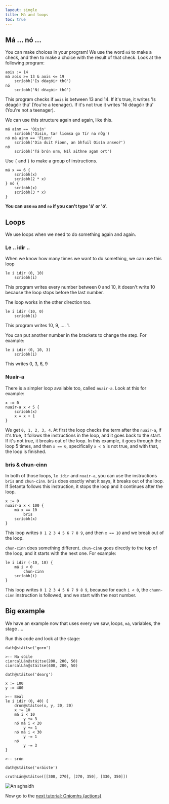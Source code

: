 ```yaml
---
layout: single
title: Má and loops
toc: true
---
```

## Má ... nó ...

You can make choices in your program! We use the word `má` to make a check, and then to make a choice with the result of that check. Look at the following program:

```
aois := 14
má aois >= 13 & aois <= 19
    scríobh('Is déagóir thú')
nó
    scríobh('Ní déagóir thú')
```

This program checks if `aois` is between 13 and 14. If it's true, it writes 'Is déagóir thú' (You're a teenager). If it's not true it writes 'Ní déagóir thú' (You're not a teenager).

We can use this structure again and again, like this.

```
má ainm == 'Oisín'
    scríobh('Oisin, tar liomsa go Tír na nÓg')
nó má ainm == 'Fionn'
    scríobh('Dia duit Fionn, an bhfuil Oisín anseo?')
nó
    scríobh('Tá brón orm, Níl aithne agam ort')
```

Use `{` and `}` to make a group of instructions.

```
má x == 6 {
    scríobh(x)
    scríobh(2 * x)
} nó {
    scríobh(x)
    scríobh(3 * x)
}
```

**You can use `ma` and `no` if you can't type 'á' or 'ó'.**

## Loops

We use loops when we need to do something again and again.

### Le .. idir ..

When we know how many times we want to do something, we can use this loop

```
le i idir (0, 10)
    scríobh(i)
```

This program writes every number between 0 and 10, it doesn't write 10 because the loop stops before the last number.

The loop works in the other direction too.

```
le i idir (10, 0)
    scríobh(i)
```

This program writes 10, 9, .... 1.

You can put another number in the brackets to change the step. For example:

```
le i idir (0, 10, 3)
    scríobh(i)
```

This writes 0, 3, 6, 9

### Nuair-a

There is a simpler loop available too, called `nuair-a`. Look at this for example:

```
x := 0
nuair-a x < 5 {
    scríobh(x)
    x = x + 1
}
```

We get `0, 1, 2, 3, 4`. At first the loop checks the term after the `nuair-a`, if it's true, it follows the instructions in the loop, and it goes back to the start. If it's not true, it breaks out of the loop. In this example, it goes through the loop 5 times, and then `x == 6`, specifically `x < 5` is not true, and with that, the loop is finished.

### bris & chun-cinn

In both of those loops, `le idir` and `nuair-a`, you can use the instructions `bris` and `chun-cinn`. `bris` does exactly what it says, it breaks out of the loop. If Setanta follows this instruction, it stops the loop and it continues after the loop.

```
x := 0
nuair-a x < 100 {
    má x == 10
        bris
    scríobh(x)
}
```
This loop writes `0 1 2 3 4 5 6 7 8 9`, and then `x == 10` and we break out of the loop.

`chun-cinn` does something different. `chun-cinn` goes directly to the top of the loop, and it starts with the next one. For example:

```
le i idir (-10, 10) {
    má i < 0
        chun-cinn
    scríobh(i)
}
```

This loop writes `0 1 2 3 4 5 6 7 9 8 9`, because for each `i < 0`, the `chunn-cinn` instruction is followed, and we start with the next number.

## Big example

We have an example now that uses every we saw, loops, `má`, variables, the stage ....

Run this code and look at the stage:
```
dath@stáitse('gorm')

>-- Na súile
ciorcalLán@stáitse(200, 200, 50)
ciorcalLán@stáitse(400, 200, 50)

dath@stáitse('dearg')

x := 100
y := 400

>-- Béal
le i idir (0, 40) {
    dron@stáitse(x, y, 20, 20)
    x += 10
    má i < 10
    	y += 3
    nó má i < 20
    	y += 1
    nó má i < 30
    	y -= 1
    nó
    	y -= 3
}

>-- srón

dath@stáitse('oráiste')

cruthLán@stáitse([[300, 270], [270, 350], [330, 350]])
```

![An aghaidh](/assets/images/teagaisc/aghaidh.gif)

Now go to the [next tutorial: Gníomhs (actions)](/english/05-gniomh)
